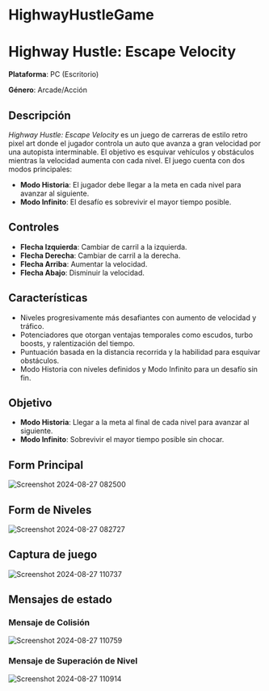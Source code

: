 # HighwayHustleGame

# Highway Hustle: Escape Velocity

**Plataforma**: PC (Escritorio)

**Género**: Arcade/Acción

## Descripción
*Highway Hustle: Escape Velocity* es un juego de carreras de estilo retro pixel art donde el jugador controla un auto que avanza a gran velocidad por una autopista interminable. El objetivo es esquivar vehículos y obstáculos mientras la velocidad aumenta con cada nivel. El juego cuenta con dos modos principales:

- **Modo Historia**: El jugador debe llegar a la meta en cada nivel para avanzar al siguiente.
- **Modo Infinito**: El desafío es sobrevivir el mayor tiempo posible.

## Controles

- **Flecha Izquierda**: Cambiar de carril a la izquierda.
- **Flecha Derecha**: Cambiar de carril a la derecha.
- **Flecha Arriba**: Aumentar la velocidad.
- **Flecha Abajo**: Disminuir la velocidad.

## Características

- Niveles progresivamente más desafiantes con aumento de velocidad y tráfico.
- Potenciadores que otorgan ventajas temporales como escudos, turbo boosts, y ralentización del tiempo.
- Puntuación basada en la distancia recorrida y la habilidad para esquivar obstáculos.
- Modo Historia con niveles definidos y Modo Infinito para un desafío sin fin.

## Objetivo
- **Modo Historia**: Llegar a la meta al final de cada nivel para avanzar al siguiente.
- **Modo Infinito**: Sobrevivir el mayor tiempo posible sin chocar.


## Form Principal

![Screenshot 2024-08-27 082500](https://github.com/user-attachments/assets/7ff9b0c8-647d-462e-b9ad-37c5c41abf11)

## Form de Niveles

![Screenshot 2024-08-27 082727](https://github.com/user-attachments/assets/b46f6cc4-c08f-4b43-a1f3-55a9638bf35a)

## Captura de juego

![Screenshot 2024-08-27 110737](https://github.com/user-attachments/assets/a2f47dee-2a3b-4516-84ca-2d8428c53129)

## Mensajes de estado

### Mensaje de Colisión

![Screenshot 2024-08-27 110759](https://github.com/user-attachments/assets/e96d6dbc-ff55-4b76-888f-1dad77eb0658)

### Mensaje de Superación de Nivel

![Screenshot 2024-08-27 110914](https://github.com/user-attachments/assets/f84c8f25-d064-441a-8bd0-6e1cbed646c1)


